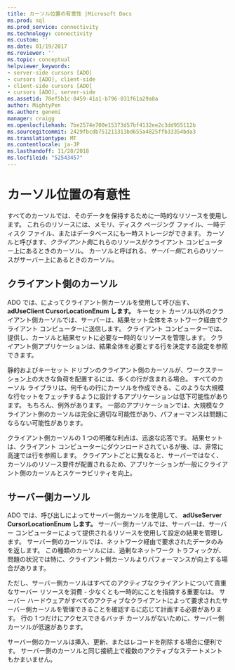 ```yaml
---
title: カーソル位置の有意性 |Microsoft Docs
ms.prod: sql
ms.prod_service: connectivity
ms.technology: connectivity
ms.custom: ''
ms.date: 01/19/2017
ms.reviewer: ''
ms.topic: conceptual
helpviewer_keywords:
- server-side cursors [ADO]
- cursors [ADO], client-side
- client-side cursors [ADO]
- cursors [ADO], server-side
ms.assetid: 70ef5b1c-0459-41a1-b796-031f61a29a8a
author: MightyPen
ms.author: genemi
manager: craigg
ms.openlocfilehash: 7be2574e700e15373d57bf4132ee2c3dd955112b
ms.sourcegitcommit: 2429fbcdb751211313bd655a4825ffb33354bda3
ms.translationtype: MT
ms.contentlocale: ja-JP
ms.lasthandoff: 11/28/2018
ms.locfileid: "52543457"
---
```

# <a name="the-significance-of-cursor-location"></a>カーソル位置の有意性
すべてのカーソルでは、そのデータを保持するために一時的なリソースを使用します。 これらのリソースには、メモリ、ディスク ページング ファイル、一時ディスク ファイル、またはデータベースにも一時ストレージができます。 カーソルと呼びます、*クライアント側*これらのリソースがクライアント コンピューター上にあるときのカーソル。 カーソルと呼ばれる、*サーバー側*これらのリソースがサーバー上にあるときのカーソル。  
  
## <a name="client-side-cursors"></a>クライアント側のカーソル  
 ADO では、によってクライアント側カーソルを使用して呼び出す、 **adUseClient CursorLocationEnum します。** キーセット カーソル以外のクライアント側カーソルでは、サーバーは、結果セット全体をネットワーク経由でクライアント コンピューターに送信します。 クライアント コンピューターでは、提供し、カーソルと結果セットに必要な一時的なリソースを管理します。 クライアント側アプリケーションは、結果全体を必要とする行を決定する設定を参照できます。  
  
 静的およびキーセット ドリブンのクライアント側のカーソルが、ワークステーション上の大きな負荷を配置するには、多くの行が含まれる場合。 すべてのカーソル ライブラリは、何千もの行にカーソルを作成できる、このような大規模な行セットをフェッチするように設計するアプリケーションは低下可能性があります。 もちろん、例外があります。 一部のアプリケーションでは、大規模なクライアント側のカーソルは完全に適切な可能性があり、パフォーマンスは問題にならない可能性があります。  
  
 クライアント側カーソルの 1 つの明確な利点は、迅速な応答です。 結果セットは、クライアント コンピューターにダウンロードされているが後、は、非常に高速では行を参照します。 クライアントごとに異なると、サーバーではなく、カーソルのリソース要件が配置されるため、アプリケーションが一般にクライアント側のカーソルとスケーラビリティを向上。  
  
## <a name="server-side-cursors"></a>サーバー側カーソル  
 ADO では、呼び出しによってサーバー側カーソルを使用して、 **adUseServer CursorLocationEnum します。** サーバー側カーソルでは、サーバーは、サーバー コンピューターによって提供されるリソースを使用して設定の結果を管理します。 サーバー側のカーソルでは、ネットワーク経由で要求されたデータのみを返します。 この種類のカーソルには、過剰なネットワーク トラフィックが、問題の状況では特に、クライアント側カーソルよりパフォーマンスが向上する場合があります。  
  
 ただし、サーバー側カーソルはすべてのアクティブなクライアントについて貴重なサーバー リソースを消費 - 少なくとも一時的にことを指摘する重要なは。 サーバー ハードウェアがすべてのアクティブなクライアントによって要求されたサーバー側カーソルを管理できることを確認するに応じて計画する必要があります。 行の 1 つだけにアクセスできるバッチ カーソルがないために、サーバー側カーソルが低速があります。  
  
 サーバー側のカーソルは挿入、更新、またはレコードを削除する場合に便利です。 サーバー側のカーソルと同じ接続上で複数のアクティブなステートメントもかまいません。
